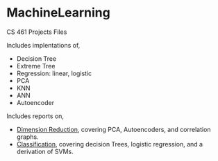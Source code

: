 # MachineLearning
CS 461 Projects Files

Includes implentations of,

- Decision Tree
- Extreme Tree
- Regression: linear, logistic
- PCA
- KNN
- ANN
- Autoencoder

Includes reports on,

- [Dimension Reduction](https://github.com/ttenneb/MachineLearning/blob/main/Dimension%20Reduction.pdf), covering PCA, Autoencoders, and correlation graphs.
- [Classification](https://github.com/ttenneb/MachineLearning/blob/main/Dimension%20Reduction.pdf), covering decision Trees, logistic regression, and a derivation of SVMs.
